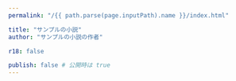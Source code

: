 ```yaml
---
permalink: "/{{ path.parse(page.inputPath).name }}/index.html"

title: "サンプルの小説"
author: "サンプルの小説の作者"

r18: false

publish: false # 公開時は true
---
```


<!--- ここから本文 --->
